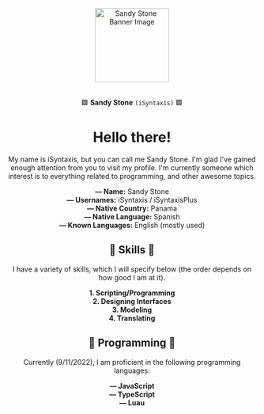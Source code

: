 <div align="center">
  <img src="https://user-images.githubusercontent.com/113288415/189551455-32811707-cd00-4a06-bf71-442699114a42.png" alt="Sandy Stone Banner Image" height="150" />
  <br>
  <br>
  
  🟪 **Sandy Stone** `(iSyntaxis)` 🟪
  # Hello there!
  
  My name is iSyntaxis, but you can call me Sandy Stone. I'm glad I've gained enough attention from you to visit my profile. I'm currently someone which interest is to everything related to programming, and other awesome topics.
  
  **— Name:** Sandy Stone<br>
  **— Usernames:** iSyntaxis / iSyntaxisPlus<br>
  **— Native Country:** Panama<br>
  **— Native Language:** Spanish<br>
  **— Known Languages:** English (mostly used)<br>
  
  ## 💜 Skills 💜
  
  I have a variety of skills, which I will specify below (the order depends on how good I am at it).
  
  **1. Scripting/Programming**<br>
  **2. Designing Interfaces**<br>
  **3. Modeling**<br>
  **4. Translating**<br>
  
  ## 💜 Programming 💜
  
  Currently (9/11/2022), I am proficient in the following programming languages:
  
  **— JavaScript**<br>
  **— TypeScript**<br>
  **— Luau**<br>
</div>
